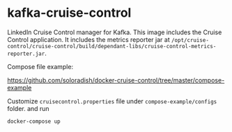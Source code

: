 kafka-cruise-control
====================

LinkedIn Cruise Control manager for Kafka. This image includes the Cruise Control application.
It includes the metrics reporter jar at `/opt/cruise-control/cruise-control/build/dependant-libs/cruise-control-metrics-reporter.jar`.

Compose file example:

https://github.com/soloradish/docker-cruise-control/tree/master/compose-example

Customize `cruisecontrol.properties` file under `compose-example/configs` folder. and run

    docker-compose up